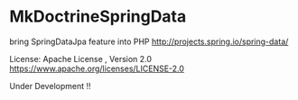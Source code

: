 # MkDoctrineSpringData
bring SpringDataJpa feature into PHP
http://projects.spring.io/spring-data/

License: Apache License , Version 2.0
https://www.apache.org/licenses/LICENSE-2.0

Under Development !!
